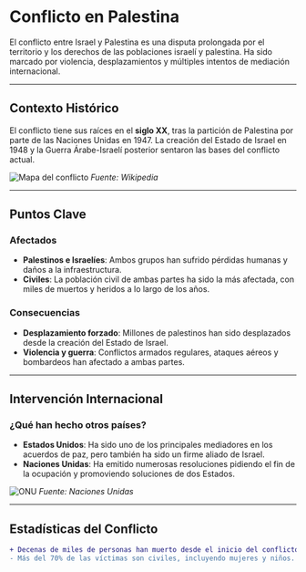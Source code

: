 # Conflicto en Palestina

El conflicto entre Israel y Palestina es una disputa prolongada por el territorio y los derechos de las poblaciones israelí y palestina. Ha sido marcado por violencia, desplazamientos y múltiples intentos de mediación internacional.

---

## Contexto Histórico

El conflicto tiene sus raíces en el **siglo XX**, tras la partición de Palestina por parte de las Naciones Unidas en 1947. La creación del Estado de Israel en 1948 y la Guerra Árabe-Israelí posterior sentaron las bases del conflicto actual.

![Mapa del conflicto](https://upload.wikimedia.org/wikipedia/commons/e/e7/Israel_Palestine_Map_2007.jpg)
*Fuente: Wikipedia*

---

## Puntos Clave

### Afectados

- **Palestinos e Israelíes**: Ambos grupos han sufrido pérdidas humanas y daños a la infraestructura.
- **Civiles**: La población civil de ambas partes ha sido la más afectada, con miles de muertos y heridos a lo largo de los años.

### Consecuencias

- **Desplazamiento forzado**: Millones de palestinos han sido desplazados desde la creación del Estado de Israel.
- **Violencia y guerra**: Conflictos armados regulares, ataques aéreos y bombardeos han afectado a ambas partes.

---

## Intervención Internacional

### ¿Qué han hecho otros países?

- **Estados Unidos**: Ha sido uno de los principales mediadores en los acuerdos de paz, pero también ha sido un firme aliado de Israel.
- **Naciones Unidas**: Ha emitido numerosas resoluciones pidiendo el fin de la ocupación y promoviendo soluciones de dos Estados.

![ONU](https://upload.wikimedia.org/wikipedia/commons/5/51/UN_emblem_blue.svg)
*Fuente: Naciones Unidas*

---

## Estadísticas del Conflicto

```diff
+ Decenas de miles de personas han muerto desde el inicio del conflicto.
- Más del 70% de las víctimas son civiles, incluyendo mujeres y niños.
